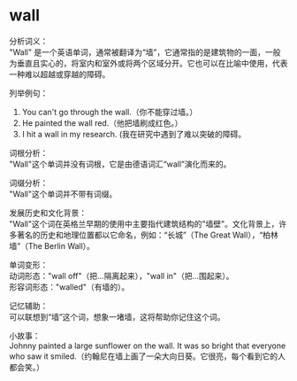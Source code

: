 # wall

分析词义：  
"Wall" 是一个英语单词，通常被翻译为“墙”，它通常指的是建筑物的一面，一般为垂直且实心的，将室内和室外或将两个区域分开。它也可以在比喻中使用，代表一种难以超越或穿越的障碍。

  

列举例句：

  

1.  You can't go through the wall.（你不能穿过墙。）
2.  He painted the wall red.（他把墙刷成红色。）
3.  I hit a wall in my research. (我在研究中遇到了难以突破的障碍。

  

词根分析：  
"Wall"这个单词并没有词根，它是由德语词汇“wall”演化而来的。

  

词缀分析：  
"Wall"这个单词并不带有词缀。

  

发展历史和文化背景：  
"Wall"这个词在英格兰早期的使用中主要指代建筑结构的"墙壁"。文化背景上，许多著名的历史和地理位置都以它命名，例如：“长城”（The Great Wall），“柏林墙”（The Berlin Wall）。

  

单词变形：  
动词形态："wall off"（把…隔离起来），"wall in"（把…围起来）。  
形容词形态："walled"（有墙的）。

  

记忆辅助：  
可以联想到“墙”这个词，想象一堵墙，这将帮助你记住这个词。

  

小故事：  
Johnny painted a large sunflower on the wall. It was so bright that everyone who saw it smiled.（约翰尼在墙上画了一朵大向日葵。它很亮，每个看到它的人都会笑。）
